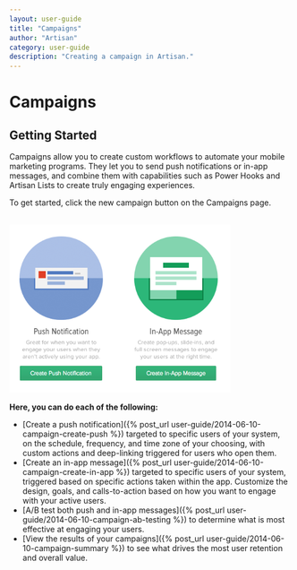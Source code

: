 ```yaml
---
layout: user-guide
title: "Campaigns"
author: "Artisan"
category: user-guide
description: "Creating a campaign in Artisan."
---
```

# Campaigns

## Getting Started

Campaigns allow you to create custom workflows to automate your mobile marketing programs. They let you to send push notifications or in-app messages, and combine them with capabilities such as Power Hooks and Artisan Lists to create truly engaging experiences.

To get started, click the new campaign button on the Campaigns page.

<br />
<img src="/images/campaign-types.png" height="300" width="395" class="border-full" alt="The Artisan Campaign Types." />
<br />

**Here, you can do each of the following:**

* [Create a push notification]({% post_url user-guide/2014-06-10-campaign-create-push %}) targeted to specific users of your system, on the schedule, frequency, and time zone of your choosing, with custom actions and deep-linking triggered for users who open them.
* [Create an in-app message]({% post_url user-guide/2014-06-10-campaign-create-in-app %}) targeted to specific users of your system, triggered based on specific actions taken within the app.  Customize the design, goals, and calls-to-action based on how you want to engage with your active users.
* [A/B test both push and in-app messages]({% post_url user-guide/2014-06-10-campaign-ab-testing %}) to determine what is most effective at engaging your users.
* [View the results of your campaigns]({% post_url user-guide/2014-06-10-campaign-summary %}) to see what drives the most user retention and overall value.